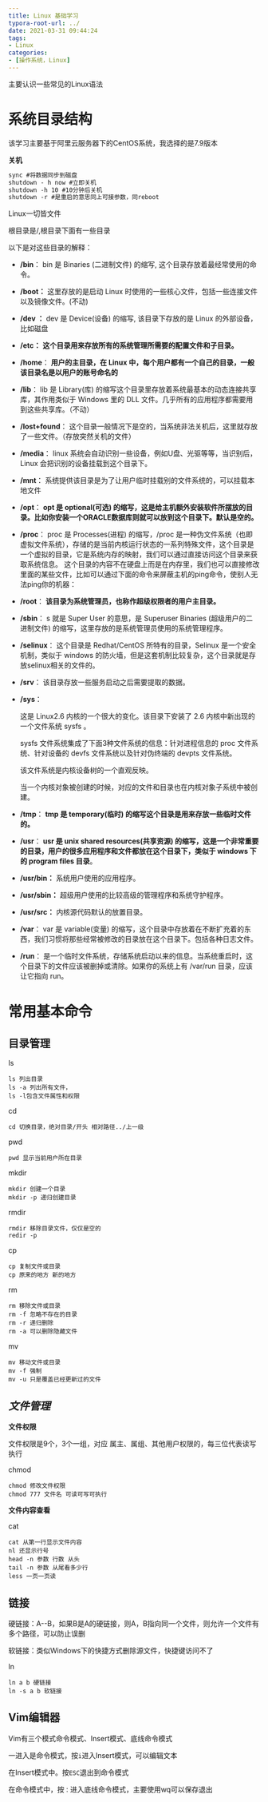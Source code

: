 ```yaml
---
title: Linux 基础学习
typora-root-url: ../
date: 2021-03-31 09:44:24
tags:
- Linux
categories:
- [操作系统，Linux]
---
```


主要认识一些常见的Linux语法

<!--more-->

# **系统目录结构**

该学习主要基于阿里云服务器下的CentOS系统，我选择的是7.9版本

**关机**

```xml
sync #将数据同步到磁盘
shutdown - h now #立即关机
shutdown -h 10 #10分钟后关机
shutdown -r #是重启的意思同上可接参数，同reboot
```

Linux一切皆文件

根目录是/,根目录下面有一些目录

以下是对这些目录的解释：

- **/bin**：
  bin 是 Binaries (二进制文件) 的缩写, 这个目录存放着最经常使用的命令。

- **/boot：**
  这里存放的是启动 Linux 时使用的一些核心文件，包括一些连接文件以及镜像文件。(不动)

- **/dev ：**
  dev 是 Device(设备) 的缩写, 该目录下存放的是 Linux 的外部设备，比如磁盘

- **/etc：**
  **这个目录用来存放所有的系统管理所需要的配置文件和子目录。**

- **/home**：
  **用户的主目录，在 Linux 中，每个用户都有一个自己的目录，一般该目录名是以用户的账号命名的**

- **/lib**：
  lib 是 Library(库) 的缩写这个目录里存放着系统最基本的动态连接共享库，其作用类似于 Windows 里的 DLL 文件。几乎所有的应用程序都需要用到这些共享库。（不动）

- **/lost+found**：
  这个目录一般情况下是空的，当系统非法关机后，这里就存放了一些文件。（存放突然关机的文件）

- **/media**：
  linux 系统会自动识别一些设备，例如U盘、光驱等等，当识别后，Linux 会把识别的设备挂载到这个目录下。

- **/mnt**：
  系统提供该目录是为了让用户临时挂载别的文件系统的，可以挂载本地文件

- **/opt**：
  **opt 是 optional(可选) 的缩写，这是给主机额外安装软件所摆放的目录。比如你安装一个ORACLE数据库则就可以放到这个目录下。默认是空的。**

- **/proc**：
  proc 是 Processes(进程) 的缩写，/proc 是一种伪文件系统（也即虚拟文件系统），存储的是当前内核运行状态的一系列特殊文件，这个目录是一个虚拟的目录，它是系统内存的映射，我们可以通过直接访问这个目录来获取系统信息。
  这个目录的内容不在硬盘上而是在内存里，我们也可以直接修改里面的某些文件，比如可以通过下面的命令来屏蔽主机的ping命令，使别人无法ping你的机器：

- **/root**：
  **该目录为系统管理员，也称作超级权限者的用户主目录。**

- **/sbin**：
  s 就是 Super User 的意思，是 Superuser Binaries (超级用户的二进制文件) 的缩写，这里存放的是系统管理员使用的系统管理程序。

- **/selinux**：
  这个目录是 Redhat/CentOS 所特有的目录，Selinux 是一个安全机制，类似于 windows 的防火墙，但是这套机制比较复杂，这个目录就是存放selinux相关的文件的。

- **/srv**：
  该目录存放一些服务启动之后需要提取的数据。

- **/sys**：

  这是 Linux2.6 内核的一个很大的变化。该目录下安装了 2.6 内核中新出现的一个文件系统 sysfs 。

  sysfs 文件系统集成了下面3种文件系统的信息：针对进程信息的 proc 文件系统、针对设备的 devfs 文件系统以及针对伪终端的 devpts 文件系统。

  该文件系统是内核设备树的一个直观反映。

  当一个内核对象被创建的时候，对应的文件和目录也在内核对象子系统中被创建。

- **/tmp**：
  **tmp 是 temporary(临时) 的缩写这个目录是用来存放一些临时文件的。**

- **/usr**：
  **usr 是 unix shared resources(共享资源) 的缩写，这是一个非常重要的目录，用户的很多应用程序和文件都放在这个目录下，类似于 windows 下的 program files 目录**。

- **/usr/bin：**
  系统用户使用的应用程序。

- **/usr/sbin：**
  超级用户使用的比较高级的管理程序和系统守护程序。

- **/usr/src：**
  内核源代码默认的放置目录。

- **/var**：
  var 是 variable(变量) 的缩写，这个目录中存放着在不断扩充着的东西，我们习惯将那些经常被修改的目录放在这个目录下。包括各种日志文件。

- **/run**：
  是一个临时文件系统，存储系统启动以来的信息。当系统重启时，这个目录下的文件应该被删掉或清除。如果你的系统上有 /var/run 目录，应该让它指向 run。



# **常用基本命令**

## **目录管理**

ls

```
ls 列出目录
ls -a 列出所有文件，
ls -l包含文件属性和权限
```

cd

```
cd 切换目录，绝对目录/开头 相对路径../上一级
```

pwd

```
pwd 显示当前用户所在目录
```

mkdir

```
mkdir 创建一个目录
mkdir -p 递归创建目录
```

rmdir

```
rmdir 移除目录文件，仅仅是空的
redir -p
```

cp

```
cp 复制文件或目录
cp 原来的地方 新的地方
```

rm

```
rm 移除文件或目录
rm -f 忽略不存在的目录
rm -r 递归删除
rm -a 可以删除隐藏文件
```

mv

```
mv 移动文件或目录
mv -f 强制
mv -u 只是覆盖已经更新过的文件

```

## *文件管理*

**文件权限**

文件权限是9个，3个一组，对应 属主、属组、其他用户权限的，每三位代表读写执行

chmod

```
chmod 修改文件权限
chmod 777 文件名 可读可写可执行
```

**文件内容查看**

cat

```
cat 从第一行显示文件内容
nl 还显示行号
head -n 参数 行数 从头
tail -n 参数 从尾看多少行
less 一页一页读

```

## **链接**

硬链接：A--B，如果B是A的硬链接，则A，B指向同一个文件，则允许一个文件有多个路径，可以防止误删

软链接：类似Windows下的快捷方式删除源文件，快捷键访问不了

ln

```
ln a b 硬链接
ln -s a b 软链接
```



## **Vim编辑器**

Vim有三个模式命令模式、Insert模式、底线命令模式

一进入是命令模式，按`i`进入Insert模式，可以编辑文本

在Insert模式中。按`ESC`退出到命令模式

在命令模式中，按`：`进入底线命令模式，主要使用wq可以保存退出